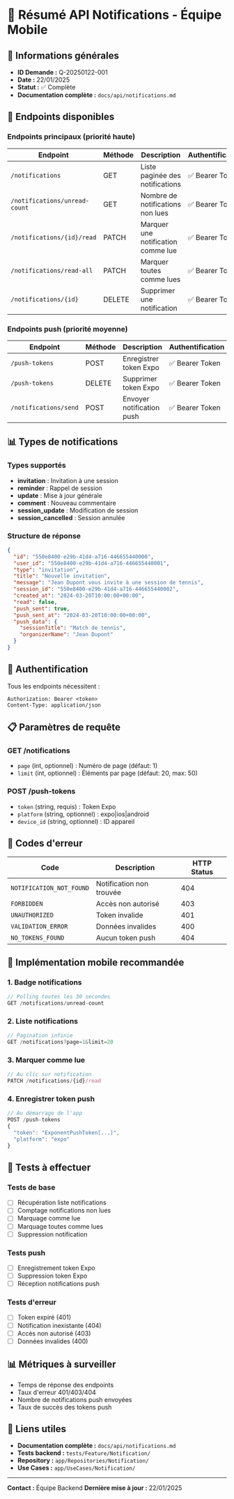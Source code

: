 # 📱 Résumé API Notifications - Équipe Mobile

## 🎯 Informations générales

- **ID Demande :** Q-20250122-001
- **Date :** 22/01/2025
- **Statut :** ✅ Complète
- **Documentation complète :** `docs/api/notifications.md`

## 🚀 Endpoints disponibles

### Endpoints principaux (priorité haute)

| Endpoint | Méthode | Description | Authentification |
|----------|---------|-------------|------------------|
| `/notifications` | GET | Liste paginée des notifications | ✅ Bearer Token |
| `/notifications/unread-count` | GET | Nombre de notifications non lues | ✅ Bearer Token |
| `/notifications/{id}/read` | PATCH | Marquer une notification comme lue | ✅ Bearer Token |
| `/notifications/read-all` | PATCH | Marquer toutes comme lues | ✅ Bearer Token |
| `/notifications/{id}` | DELETE | Supprimer une notification | ✅ Bearer Token |

### Endpoints push (priorité moyenne)

| Endpoint | Méthode | Description | Authentification |
|----------|---------|-------------|------------------|
| `/push-tokens` | POST | Enregistrer token Expo | ✅ Bearer Token |
| `/push-tokens` | DELETE | Supprimer token Expo | ✅ Bearer Token |
| `/notifications/send` | POST | Envoyer notification push | ✅ Bearer Token |

## 📊 Types de notifications

### Types supportés
- **invitation** : Invitation à une session
- **reminder** : Rappel de session
- **update** : Mise à jour générale
- **comment** : Nouveau commentaire
- **session_update** : Modification de session
- **session_cancelled** : Session annulée

### Structure de réponse
```json
{
  "id": "550e8400-e29b-41d4-a716-446655440000",
  "user_id": "550e8400-e29b-41d4-a716-446655440001",
  "type": "invitation",
  "title": "Nouvelle invitation",
  "message": "Jean Dupont vous invite à une session de tennis",
  "session_id": "550e8400-e29b-41d4-a716-446655440002",
  "created_at": "2024-03-20T10:00:00+00:00",
  "read": false,
  "push_sent": true,
  "push_sent_at": "2024-03-20T10:00:00+00:00",
  "push_data": {
    "sessionTitle": "Match de tennis",
    "organizerName": "Jean Dupont"
  }
}
```

## 🔐 Authentification

Tous les endpoints nécessitent :
```
Authorization: Bearer <token>
Content-Type: application/json
```

## 📋 Paramètres de requête

### GET /notifications
- `page` (int, optionnel) : Numéro de page (défaut: 1)
- `limit` (int, optionnel) : Éléments par page (défaut: 20, max: 50)

### POST /push-tokens
- `token` (string, requis) : Token Expo
- `platform` (string, optionnel) : expo|ios|android
- `device_id` (string, optionnel) : ID appareil

## 🚨 Codes d'erreur

| Code | Description | HTTP Status |
|------|-------------|-------------|
| `NOTIFICATION_NOT_FOUND` | Notification non trouvée | 404 |
| `FORBIDDEN` | Accès non autorisé | 403 |
| `UNAUTHORIZED` | Token invalide | 401 |
| `VALIDATION_ERROR` | Données invalides | 400 |
| `NO_TOKENS_FOUND` | Aucun token push | 404 |

## 📱 Implémentation mobile recommandée

### 1. Badge notifications
```typescript
// Polling toutes les 30 secondes
GET /notifications/unread-count
```

### 2. Liste notifications
```typescript
// Pagination infinie
GET /notifications?page=1&limit=20
```

### 3. Marquer comme lue
```typescript
// Au clic sur notification
PATCH /notifications/{id}/read
```

### 4. Enregistrer token push
```typescript
// Au démarrage de l'app
POST /push-tokens
{
  "token": "ExponentPushToken[...]",
  "platform": "expo"
}
```

## 🧪 Tests à effectuer

### Tests de base
- [ ] Récupération liste notifications
- [ ] Comptage notifications non lues
- [ ] Marquage comme lue
- [ ] Marquage toutes comme lues
- [ ] Suppression notification

### Tests push
- [ ] Enregistrement token Expo
- [ ] Suppression token Expo
- [ ] Réception notifications push

### Tests d'erreur
- [ ] Token expiré (401)
- [ ] Notification inexistante (404)
- [ ] Accès non autorisé (403)
- [ ] Données invalides (400)

## 📊 Métriques à surveiller

- Temps de réponse des endpoints
- Taux d'erreur 401/403/404
- Nombre de notifications push envoyées
- Taux de succès des tokens push

## 🔗 Liens utiles

- **Documentation complète :** `docs/api/notifications.md`
- **Tests backend :** `tests/Feature/Notification/`
- **Repository :** `app/Repositories/Notification/`
- **Use Cases :** `app/UseCases/Notification/`

---

**Contact :** Équipe Backend
**Dernière mise à jour :** 22/01/2025
